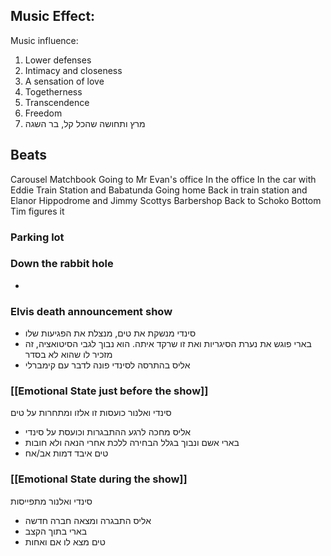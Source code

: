 ## Music Effect:
Music influence:
1. Lower defenses
2. Intimacy and closeness
3. A sensation of love
4. Togetherness
5. Transcendence
6. Freedom
7. מרץ ותחושה שהכל קל, בר השגה

## Beats
Carousel
Matchbook
Going to Mr Evan's office
In the office
In the car with Eddie
Train Station and Babatunda
Going home
Back in train station and Elanor
Hippodrome and Jimmy
Scottys Barbershop
Back to Schoko Bottom Tim figures it
### Parking lot 

### Down the rabbit hole
- 
### Elvis death announcement show
- סינדי מנשקת את טים, מנצלת את הפגיעות שלו
- בארי פוגש את נערת הסיגריות ואת זו שרקד איתה. הוא נבוך לגבי הסיטואציה, זה מזכיר לו שהוא לא בסדר
- אליס בהתרסה לסינדי פונה לדבר עם קימברלי
### [[Emotional State just before the show]]
סינדי ואלנור כועסות זו אלזו ומתחרות על טים
- אליס מחכה לרגע ההתבגרות וכועסת על סינדי
- בארי אשם ונבוך בגלל הבחירה ללכת אחרי הנאה ולא חובות
- טים איבד דמות אב/אח
### [[Emotional State during the show]]
סינדי ואלנור מתפייסות
- אליס התבגרה ומצאה חברה חדשה
- בארי בתוך הקצב
- טים מצא לו אם ואחות
